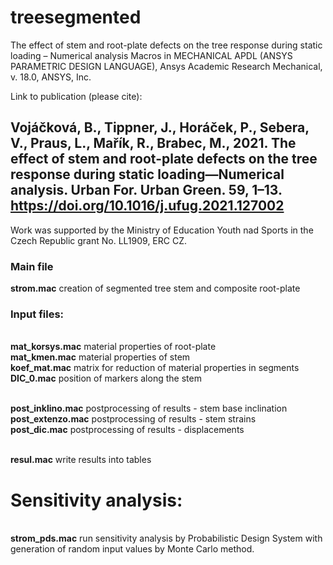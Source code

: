 # treesegmented
The effect of stem and root-plate defects on the tree response during static loading – Numerical analysis 
Macros in MECHANICAL APDL (ANSYS PARAMETRIC DESIGN LANGUAGE), Ansys Academic Research Mechanical, v. 18.0, ANSYS, Inc.

Link to publication (please cite): 
## Vojáčková, B., Tippner, J., Horáček, P., Sebera, V., Praus, L., Mařík, R., Brabec, M., 2021. The effect of stem and root-plate defects on the tree response during static loading—Numerical analysis. Urban For. Urban Green. 59, 1–13. https://doi.org/10.1016/j.ufug.2021.127002

Work was supported by the Ministry of Education Youth nad Sports in the Czech Republic grant No. LL1909, ERC CZ.

### Main file
**strom.mac**
creation of segmented tree stem and composite root-plate

### Input files: 
 <br>**mat_korsys.mac** material properties of root-plate
 <br>**mat_kmen.mac** material properties of stem
 <br>**koef_mat.mac** matrix for reduction of material properties in segments
 <br>**DIC_0.mac** position of markers along the stem

 <br>**post_inklino.mac** postprocessing of results - stem base inclination
 <br>**post_extenzo.mac** postprocessing of results - stem strains
 <br>**post_dic.mac** postprocessing of results - displacements

 <br>**resul.mac** write results into tables

# Sensitivity analysis: 
 <br>**strom_pds.mac** run sensitivity analysis by Probabilistic Design System with generation of random input values by Monte Carlo method.

